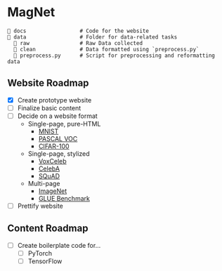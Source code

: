 # MagNet

```
📂 docs                 # Code for the website
📂 data                 # Folder for data-related tasks
  📂 raw                # Raw Data collected
  📂 clean              # Data formatted using `preprocess.py`
  📃 preprocess.py      # Script for preprocessing and reformatting data
```

## Website Roadmap

- [x] Create prototype website
- [ ] Finalize basic content
- [ ] Decide on a website format
  - Single-page, pure-HTML
    - [MNIST](http://yann.lecun.com/exdb/mnist/)
    - [PASCAL VOC](http://host.robots.ox.ac.uk/pascal/VOC/)
    - [CIFAR-100](https://www.cs.toronto.edu/~kriz/cifar.html)
  - Single-page, stylized
     - [VoxCeleb](http://www.robots.ox.ac.uk/~vgg/data/voxceleb/)
     - [CelebA](http://mmlab.ie.cuhk.edu.hk/projects/CelebA.html)
     - [SQuAD](https://rajpurkar.github.io/SQuAD-explorer/)
  - Multi-page
    - [ImageNet](http://www.image-net.org/)
    - [GLUE Benchmark](https://gluebenchmark.com/)
- [ ] Prettify website

## Content Roadmap

- [ ] Create boilerplate code for...
  - [ ] PyTorch
  - [ ] TensorFlow
